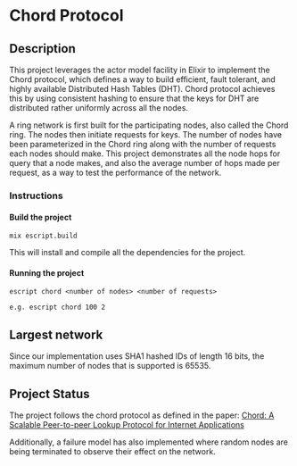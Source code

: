 # Chord Protocol

## Description

This project leverages the actor model facility in Elixir to implement the Chord protocol, which defines a way to build efficient, fault tolerant, and highly available Distributed Hash Tables (DHT). Chord protocol achieves this by using consistent hashing to ensure that the keys for DHT are distributed rather uniformly across all the nodes. 

A ring network is first built for the participating nodes, also called the Chord ring. The nodes then initiate requests for keys. The number of nodes have been parameterized in the Chord ring along with the number of requests each nodes should make. This project demonstrates all the node hops for query that a node makes, and also the average number of hops made per request, as a way to test the performance of the network.

### Instructions

#### Build the project

    mix escript.build

This will install and compile all the dependencies for the project.

#### Running the project

    escript chord <number of nodes> <number of requests>

    e.g. escript chord 100 2

## Largest network

Since our implementation uses SHA1 hashed IDs of length 16 bits, the maximum number of nodes that is supported is 65535.

## Project Status

The project follows the chord protocol as defined in the paper: [Chord: A Scalable Peer-to-peer Lookup Protocol for Internet Applications](https://pdos.csail.mit.edu/papers/ton:chord/paper-ton.pdf "Chord Protocol")

Additionally, a failure model has also implemented where random nodes are being terminated to observe their effect on the network.